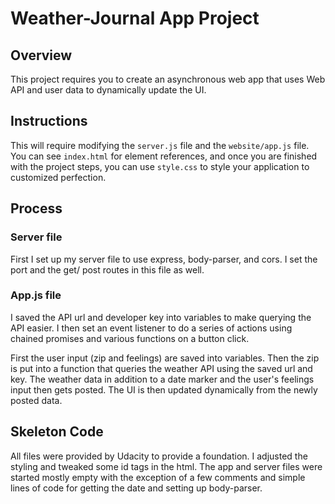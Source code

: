 # Weather-Journal App Project

## Overview
This project requires you to create an asynchronous web app that uses Web API and user data to dynamically update the UI. 

## Instructions
This will require modifying the `server.js` file and the `website/app.js` file. You can see `index.html` for element references, and once you are finished with the project steps, you can use `style.css` to style your application to customized perfection.

## Process
### Server file
First I set up my server file to use express, body-parser, and cors. I set the port and the get/ post routes in this file as well.

### App.js file
I saved the API url and developer key into variables to make querying the API easier. I then set an event listener to do a series of actions using chained promises and various functions on a button click. 

First the user input (zip and feelings) are saved into variables. Then the zip is put into a function that queries the weather API using the saved url and key. The weather data in addition to a date marker and the user's feelings input then gets posted. The UI is then updated dynamically from the newly posted data.

## Skeleton Code
All files were provided by Udacity to provide a foundation. I adjusted the styling and tweaked some id tags in the html. The app and server files were started mostly empty with the exception of a few comments and simple lines of code for getting the date and setting up body-parser.